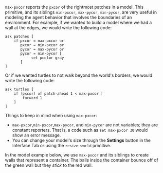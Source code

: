 ﻿`max-pxcor` reports the `pxcor` of the rightmost patches in a model. This primitive, and its siblings `min-pxcor`, `max-pycor`, `min-pycor`, are very useful in modeling the agent behavior that involves the boundaries of an environment. For example, if we wanted to build a model where we had a wall at the edges, we would write the following code:



```
ask patches [
	if pxcor = max-pxcor or
	   pxcor = min-pxcor or
	   pycor = max-pycor or
	   pycor = min-pycor [
	   		set pcolor gray
	   ]
]
```



Or if we wanted turtles to not walk beyond the world's borders, we would write the following code:



```
ask turtles [
	if [pxcor] of patch-ahead 1 < max-pxcor [
		forward 1
	] 
]
```



Things to keep in mind when using `max-pxcor`: 

* `max-pxcor`,`min-pxcor`,`max-pycor`, and `min-pycor` are not variables; they are constant reporters. That is, a code such as `set max-pxcor 30` would show an error message. 
* You can change your model's size through the **Settings** button in the Interface Tab or using the `resize-world` primitive.



In the model example below, we use `max-pxcor` and its siblings to create walls that represent a container. The balls inside the container bounce off of the green wall but they *stick* to the red wall.